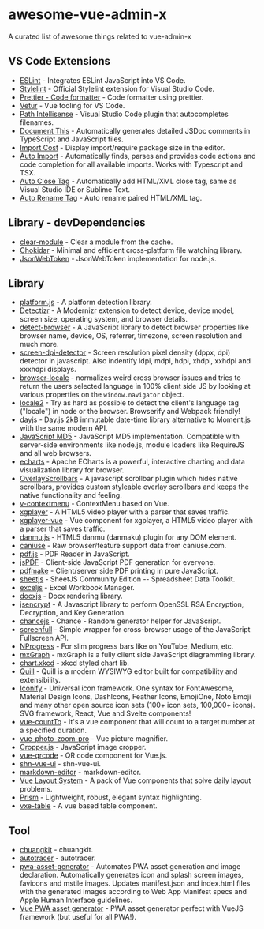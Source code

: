 # awesome-vue-admin-x
A curated list of awesome things related to vue-admin-x

## VS Code Extensions
- [ESLint](https://eslint.org/) - Integrates ESLint JavaScript into VS Code.
- [Stylelint](https://stylelint.io/) - Official Stylelint extension for Visual Studio Code.
- [Prettier - Code formatter](https://prettier.io/) - Code formatter using prettier.
- [Vetur](https://vuejs.github.io/vetur/) - Vue tooling for VS Code.
- [Path Intellisense](https://github.com/ChristianKohler/PathIntellisense) - Visual Studio Code plugin that autocompletes filenames.
- [Document This](https://github.com/oouo-diogo-perdigao/vscode-docthis) - Automatically generates detailed JSDoc comments in TypeScript and JavaScript files.
- [Import Cost](https://github.com/wix/import-cost) - Display import/require package size in the editor.
- [Auto Import](https://github.com/soates/Auto-Import) - Automatically finds, parses and provides code actions and code completion for all available imports. Works with Typescript and TSX.
- [Auto Close Tag](https://github.com/formulahendry/vscode-auto-close-tag) - Automatically add HTML/XML close tag, same as Visual Studio IDE or Sublime Text.
- [Auto Rename Tag](https://github.com/formulahendry/vscode-auto-rename-tag) - Auto rename paired HTML/XML tag.

## Library - devDependencies
- [clear-module](https://github.com/sindresorhus/clear-module) - Clear a module from the cache.
- [Chokidar](https://github.com/paulmillr/chokidar) - Minimal and efficient cross-platform file watching library.
- [JsonWebToken](https://github.com/auth0/node-jsonwebtoken) - JsonWebToken implementation for node.js.

## Library
- [platform.js](https://github.com/bestiejs/platform.js) - A platform detection library.
- [Detectizr](https://github.com/barisaydinoglu/Detectizr) - A Modernizr extension to detect device, device model, screen size, operating system, and browser details.
- [detect-browser](https://github.com/Ahmdrza/detect-browser) - A JavaScript library to detect browser properties like browser name, device, OS, referrer, timezone, screen resolution and much more.
- [screen-dpi-detector](https://github.com/jorgegilramos/screen-dpi-detector) - Screen resolution pixel density (dppx, dpi) detector in javascript. Also indentify ldpi, mdpi, hdpi, xhdpi, xxhdpi and xxxhdpi displays.
- [browser-locale](https://github.com/maxogden/browser-locale) - normalizes weird cross browser issues and tries to return the users selected language in 100% client side JS by looking at various properties on the `window.navigator` object.
- [locale2](https://github.com/moimikey/locale2) - Try as hard as possible to detect the client's language tag ("locale") in node or the browser. Browserify and Webpack friendly!
- [dayjs](https://github.com/iamkun/dayjs) - Day.js 2kB immutable date-time library alternative to Moment.js with the same modern API.
- [JavaScript MD5](https://github.com/blueimp/JavaScript-MD5) - JavaScript MD5 implementation. Compatible with server-side environments like node.js, module loaders like RequireJS and all web browsers.
- [echarts](https://github.com/apache/echarts) - Apache ECharts is a powerful, interactive charting and data visualization library for browser.
- [OverlayScrollbars](https://github.com/KingSora/OverlayScrollbars) - A javascript scrollbar plugin which hides native scrollbars, provides custom styleable overlay scrollbars and keeps the native functionality and feeling.
- [v-contextmenu](https://github.com/heynext/v-contextmenu) - ContextMenu based on Vue.
- [xgplayer](https://github.com/bytedance/xgplayer) - A HTML5 video player with a parser that saves traffic.
- [xgplayer-vue](https://github.com/bytedance/xgplayer-vue) - Vue component for xgplayer, a HTML5 video player with a parser that saves traffic.
- [danmu.js](https://github.com/bytedance/danmu.js) - HTML5 danmu (danmaku) plugin for any DOM element.
- [caniuse](https://github.com/Fyrd/caniuse) - Raw browser/feature support data from caniuse.com.
- [pdf.js](https://github.com/mozilla/pdf.js) - PDF Reader in JavaScript.
- [jsPDF](https://github.com/parallax/jsPDF) - Client-side JavaScript PDF generation for everyone.
- [pdfmake](https://github.com/bpampuch/pdfmake) - Client/server side PDF printing in pure JavaScript.
- [sheetjs](https://github.com/SheetJS/sheetjs) - SheetJS Community Edition -- Spreadsheet Data Toolkit.
- [exceljs](https://github.com/exceljs/exceljs) - Excel Workbook Manager.
- [docxjs](https://github.com/zVolodymyr/docxjs) - Docx rendering library.
- [jsencrypt](https://github.com/travist/jsencrypt) - A Javascript library to perform OpenSSL RSA Encryption, Decryption, and Key Generation.
- [chancejs](https://github.com/chancejs/chancejs) - Chance - Random generator helper for JavaScript.
- [screenfull](https://github.com/sindresorhus/screenfull) - Simple wrapper for cross-browser usage of the JavaScript Fullscreen API.
- [NProgress](https://github.com/rstacruz/nprogress) - For slim progress bars like on YouTube, Medium, etc.
- [mxGraph](https://github.com/jgraph/mxgraph) - mxGraph is a fully client side JavaScript diagramming library.
- [chart.xkcd](https://github.com/timqian/chart.xkcd) - xkcd styled chart lib.
- [Quill](https://github.com/quilljs/quill) - Quill is a modern WYSIWYG editor built for compatibility and extensibility.
- [Iconify](https://github.com/iconify/iconify) - Universal icon framework. One syntax for FontAwesome, Material Design Icons, DashIcons, Feather Icons, EmojiOne, Noto Emoji and many other open source icon sets (100+ icon sets, 100,000+ icons). SVG framework, React, Vue and Svelte components!
- [vue-countTo](https://github.com/PanJiaChen/vue-countTo) - It's a vue component that will count to a target number at a specified duration.
- [vue-photo-zoom-pro](https://github.com/mater1996/vue-photo-zoom-pro) - Vue picture magnifier.
- [Cropper.js](https://github.com/fengyuanchen/cropperjs) - JavaScript image cropper.
- [vue-qrcode](https://github.com/fengyuanchen/vue-qrcode) - QR code component for Vue.js.
- [shn-vue-ui](https://github.com/ShnHz/shn-ui) - shn-vue-ui.
- [markdown-editor](https://github.com/wumaimai/components) - markdown-editor.
- [Vue Layout System](https://github.com/LeeBoYin/vue-layout-system) - A pack of Vue components that solve daily layout problems.
- [Prism](https://github.com/PrismJS/prism) - Lightweight, robust, elegant syntax highlighting.
- [vxe-table](https://github.com/x-extends/vxe-table) - A vue based table component.

## Tool
- [chuangkit](https://www.chuangkit.com/) - chuangkit.
- [autotracer](https://www.autotracer.org/zh.html) - autotracer.
- [pwa-asset-generator](https://github.com/onderceylan/pwa-asset-generator) - Automates PWA asset generation and image declaration. Automatically generates icon and splash screen images, favicons and mstile images. Updates manifest.json and index.html files with the generated images according to Web App Manifest specs and Apple Human Interface guidelines.
- [Vue PWA asset generator](https://github.com/jcalixte/vue-pwa-asset-generator) - PWA asset generator perfect with VueJS framework (but useful for all PWA!).
